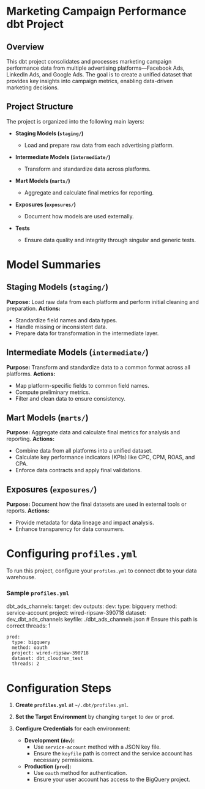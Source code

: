 # Marketing Campaign Performance dbt Project

## Overview
This dbt project consolidates and processes marketing campaign performance data from multiple advertising platforms—Facebook Ads, LinkedIn Ads, and Google Ads. The goal is to create a unified dataset that provides key insights into campaign metrics, enabling data-driven marketing decisions.

## Project Structure
The project is organized into the following main layers:

- **Staging Models (`staging/`)**
  - Load and prepare raw data from each advertising platform.

- **Intermediate Models (`intermediate/`)**
  - Transform and standardize data across platforms.

- **Mart Models (`marts/`)**
  - Aggregate and calculate final metrics for reporting.

- **Exposures (`exposures/`)**
  - Document how models are used externally.

- **Tests**
  - Ensure data quality and integrity through singular and generic tests.


# Model Summaries

## Staging Models (`staging/`)
**Purpose:** Load raw data from each platform and perform initial cleaning and preparation.
**Actions:**
- Standardize field names and data types.
- Handle missing or inconsistent data.
- Prepare data for transformation in the intermediate layer.

## Intermediate Models (`intermediate/`)
**Purpose:** Transform and standardize data to a common format across all platforms.
**Actions:**
- Map platform-specific fields to common field names.
- Compute preliminary metrics.
- Filter and clean data to ensure consistency.

## Mart Models (`marts/`)
**Purpose:** Aggregate data and calculate final metrics for analysis and reporting.
**Actions:**
- Combine data from all platforms into a unified dataset.
- Calculate key performance indicators (KPIs) like CPC, CPM, ROAS, and CPA.
- Enforce data contracts and apply final validations.

## Exposures (`exposures/`)
**Purpose:** Document how the final datasets are used in external tools or reports.
**Actions:**
- Provide metadata for data lineage and impact analysis.
- Enhance transparency for data consumers.

# Configuring `profiles.yml`
To run this project, configure your `profiles.yml` to connect dbt to your data warehouse.

### Sample `profiles.yml`

dbt_ads_channels:
  target: dev
  outputs:
    dev:
      type: bigquery
      method: service-account
      project: wired-ripsaw-390718
      dataset: dev_dbt_ads_channels
      keyfile: ./dbt_ads_channels.json  # Ensure this path is correct
      threads: 1

    prod:
      type: bigquery
      method: oauth
      project: wired-ripsaw-390718
      dataset: dbt_cloudrun_test
      threads: 2

# Configuration Steps

1. **Create `profiles.yml`** at `~/.dbt/profiles.yml`.
2. **Set the Target Environment** by changing `target` to `dev` or `prod`.
3. **Configure Credentials** for each environment:

   - **Development (`dev`):**
     - Use `service-account` method with a JSON key file.
     - Ensure the `keyfile` path is correct and the service account has necessary permissions.
   - **Production (`prod`):**
     - Use `oauth` method for authentication.
     - Ensure your user account has access to the BigQuery project.
